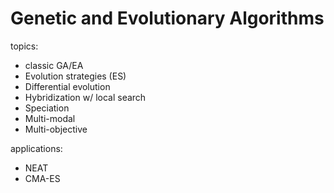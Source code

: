 # Genetic and Evolutionary Algorithms

topics:

* classic GA/EA
* Evolution strategies (ES)
* Differential evolution
* Hybridization w/ local search
* Speciation
* Multi-modal
* Multi-objective

applications:

* NEAT
* CMA-ES
